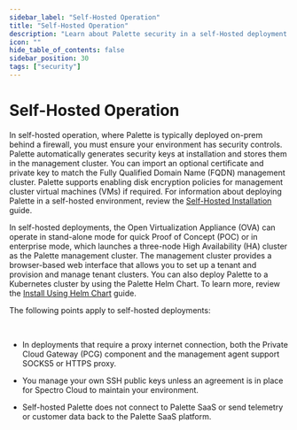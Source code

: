 ```yaml
---
sidebar_label: "Self-Hosted Operation"
title: "Self-Hosted Operation"
description: "Learn about Palette security in a self-Hosted deployment."
icon: ""
hide_table_of_contents: false
sidebar_position: 30
tags: ["security"]
---
```


# Self-Hosted Operation

In self-hosted operation, where Palette is typically deployed on-prem behind a firewall, you must ensure your
environment has security controls. Palette automatically generates security keys at installation and stores them in the
management cluster. You can import an optional certificate and private key to match the Fully Qualified Domain Name
(FQDN) management cluster. Palette supports enabling disk encryption policies for management cluster virtual machines
(VMs) if required. For information about deploying Palette in a self-hosted environment, review the
[Self-Hosted Installation](../../enterprise-version/enterprise-version.md) guide.

In self-hosted deployments, the Open Virtualization Appliance (OVA) can operate in stand-alone mode for quick Proof of
Concept (POC) or in enterprise mode, which launches a three-node High Availability (HA) cluster as the Palette
management cluster. The management cluster provides a browser-based web interface that allows you to set up a tenant and
provision and manage tenant clusters. You can also deploy Palette to a Kubernetes cluster by using the Palette Helm
Chart. To learn more, review the
[Install Using Helm Chart](../../enterprise-version/install-palette/install-on-kubernetes/install.md) guide.

The following points apply to self-hosted deployments:

<br />

- In deployments that require a proxy internet connection, both the Private Cloud Gateway (PCG) component and the
  management agent support SOCKS5 or HTTPS proxy.

- You manage your own SSH public keys unless an agreement is in place for Spectro Cloud to maintain your environment.

- Self-hosted Palette does not connect to Palette SaaS or send telemetry or customer data back to the Palette SaaS
  platform.
